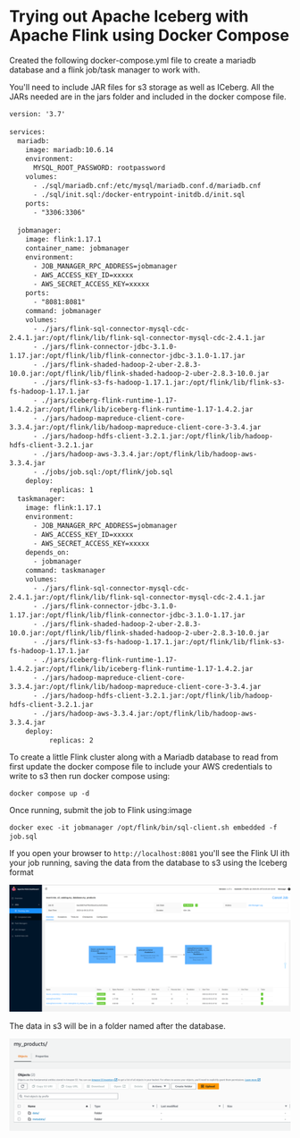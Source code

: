# Trying out Apache Iceberg with Apache Flink using Docker Compose

Created the following docker-compose.yml file to create a mariadb database and a flink job/task manager to work with.

You'll need to include JAR files for s3 storage as well as ICeberg. All the JARs needed are in the jars folder and included in the docker compose file.
```
version: '3.7'

services:
  mariadb:
    image: mariadb:10.6.14
    environment:
      MYSQL_ROOT_PASSWORD: rootpassword
    volumes:
      - ./sql/mariadb.cnf:/etc/mysql/mariadb.conf.d/mariadb.cnf
      - ./sql/init.sql:/docker-entrypoint-initdb.d/init.sql
    ports:
      - "3306:3306"

  jobmanager:
    image: flink:1.17.1
    container_name: jobmanager
    environment:
      - JOB_MANAGER_RPC_ADDRESS=jobmanager
      - AWS_ACCESS_KEY_ID=xxxxx
      - AWS_SECRET_ACCESS_KEY=xxxxx
    ports:
      - "8081:8081"
    command: jobmanager
    volumes:
      - ./jars/flink-sql-connector-mysql-cdc-2.4.1.jar:/opt/flink/lib/flink-sql-connector-mysql-cdc-2.4.1.jar
      - ./jars/flink-connector-jdbc-3.1.0-1.17.jar:/opt/flink/lib/flink-connector-jdbc-3.1.0-1.17.jar
      - ./jars/flink-shaded-hadoop-2-uber-2.8.3-10.0.jar:/opt/flink/lib/flink-shaded-hadoop-2-uber-2.8.3-10.0.jar
      - ./jars/flink-s3-fs-hadoop-1.17.1.jar:/opt/flink/lib/flink-s3-fs-hadoop-1.17.1.jar
      - ./jars/iceberg-flink-runtime-1.17-1.4.2.jar:/opt/flink/lib/iceberg-flink-runtime-1.17-1.4.2.jar
      - ./jars/hadoop-mapreduce-client-core-3.3.4.jar:/opt/flink/lib/hadoop-mapreduce-client-core-3-3.4.jar
      - ./jars/hadoop-hdfs-client-3.2.1.jar:/opt/flink/lib/hadoop-hdfs-client-3.2.1.jar
      - ./jars/hadoop-aws-3.3.4.jar:/opt/flink/lib/hadoop-aws-3.3.4.jar
      - ./jobs/job.sql:/opt/flink/job.sql
    deploy:
          replicas: 1
  taskmanager:
    image: flink:1.17.1
    environment:
      - JOB_MANAGER_RPC_ADDRESS=jobmanager
      - AWS_ACCESS_KEY_ID=xxxxx
      - AWS_SECRET_ACCESS_KEY=xxxxx
    depends_on:
      - jobmanager
    command: taskmanager
    volumes:
      - ./jars/flink-sql-connector-mysql-cdc-2.4.1.jar:/opt/flink/lib/flink-sql-connector-mysql-cdc-2.4.1.jar
      - ./jars/flink-connector-jdbc-3.1.0-1.17.jar:/opt/flink/lib/flink-connector-jdbc-3.1.0-1.17.jar
      - ./jars/flink-shaded-hadoop-2-uber-2.8.3-10.0.jar:/opt/flink/lib/flink-shaded-hadoop-2-uber-2.8.3-10.0.jar
      - ./jars/flink-s3-fs-hadoop-1.17.1.jar:/opt/flink/lib/flink-s3-fs-hadoop-1.17.1.jar
      - ./jars/iceberg-flink-runtime-1.17-1.4.2.jar:/opt/flink/lib/iceberg-flink-runtime-1.17-1.4.2.jar
      - ./jars/hadoop-mapreduce-client-core-3.3.4.jar:/opt/flink/lib/hadoop-mapreduce-client-core-3-3.4.jar
      - ./jars/hadoop-hdfs-client-3.2.1.jar:/opt/flink/lib/hadoop-hdfs-client-3.2.1.jar
      - ./jars/hadoop-aws-3.3.4.jar:/opt/flink/lib/hadoop-aws-3.3.4.jar
    deploy:
          replicas: 2

```

To create a little Flink cluster along with a Mariadb database to read from first update the docker compose file to include your AWS credentials to write to s3 then run docker compose using:

```
docker compose up -d
```

Once running, submit the job to Flink using:image

```
docker exec -it jobmanager /opt/flink/bin/sql-client.sh embedded -f job.sql
```

If you open your browser to `http://localhost:8081` you'll see the Flink UI ith your job running, saving the data from the database to s3 using the Iceberg format

![Flink UI](flink.png)

The data in s3 will be in a folder named after the database.

![s3 folder structure](s3.png)